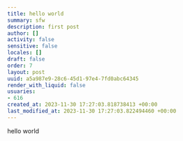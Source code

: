 ```yaml
---
title: hello world
summary: sfw
description: first post
author: []
activity: false
sensitive: false
locales: []
draft: false
order: 7
layout: post
uuid: a5a987e9-28c6-45d1-97e4-7fd0abc64345
render_with_liquid: false
usuaries:
- 616
created_at: 2023-11-30 17:27:03.818738413 +00:00
last_modified_at: 2023-11-30 17:27:03.822494460 +00:00
---
```


<p style="text-align:start">hello world</p>